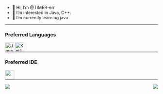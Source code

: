 - 👋 Hi, I’m @TIMER-err
- 👀 I’m interested in Java, C++.
- 🌱 I’m currently learning java

<hr>

### Preferred Languages

<a href="https://www.java.com/en/download/help/whatis_java.html">
     <img
         align="left" alt="Java" width="30px" height="30" 
         src="https://img.icons8.com/color/48/000000/java-coffee-cup-logo--v2.png"
     />
</a>

<a href="https://kotlinlang.org/">
     <img
          align="left" alt="Kotlin" width="30" height="30"
          src="https://upload.wikimedia.org/wikipedia/commons/0/06/Kotlin_Icon.svg"
     />
</a>

<br />

<hr>

### Preferred IDE

<a href="https://www.jetbrains.com/idea/">
     <img
         align="left" height="30"
         src="https://img.icons8.com/color/48/000000/intellij-idea.png"
     />
</a>

<br />

<hr>

<img align="left"
     src="https://github-readme-stats.vercel.app/api/pin/?username=TIMER-err&repo=ULTRA-Client&cache_seconds=86400&theme=moltack"
/>

<img align="right"
     src="https://github-readme-stats.vercel.app/api?username=TIMER-err&show_icons=true&theme=moltack"
/>

<br />

<!---
TIMER-err/TIMER-err is a ✨ special ✨ repository because its `README.md` (this file) appears on your GitHub profile.
You can click the Preview link to take a look at your changes.
--->
